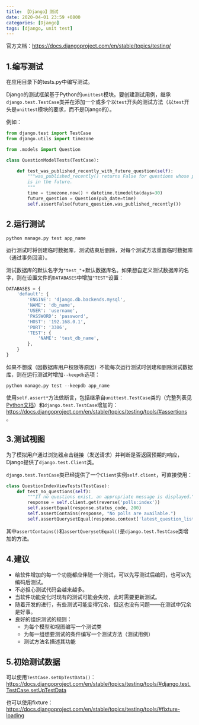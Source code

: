```yaml
---
title: 【Django】测试
date: 2020-04-01 23:59 +0800
categories: [Django]
tags: [django, unit test]
---
```

官方文档：<https://docs.djangoproject.com/en/stable/topics/testing/>

## 1.编写测试
在应用目录下的tests.py中编写测试。

Django的测试框架基于Python的`unittest`模块。要创建测试用例，继承`django.test.TestCase`类并在添加一个或多个以`test`开头的测试方法（以`test`开头是`unittest`模块的要求，而不是Django的）。

例如：

```python
from django.test import TestCase
from django.utils import timezone

from .models import Question

class QuestionModelTests(TestCase):

    def test_was_published_recently_with_future_question(self):
        """was_published_recently() returns False for questions whose pub_date
        is in the future.
        """
        time = timezone.now() + datetime.timedelta(days=30)
        future_question = Question(pub_date=time)
        self.assertFalse(future_question.was_published_recently())
```

## 2.运行测试

```shell
python manage.py test app_name
```

运行测试时将创建临时数据库，测试结束后删除，对每个测试方法重置临时数据库（通过事务回滚）。

测试数据库的默认名字为`"test_"`+默认数据库名。如果想自定义测试数据库的名字，则在设置文件的`DATABASES`中增加`"TEST"`设置：

```python
DATABASES = {
    'default': {
        'ENGINE': 'django.db.backends.mysql',
        'NAME': 'db_name',
        'USER': 'username',
        'PASSWORD': 'password',
        'HOST': '192.168.0.1',
        'PORT': '3306',
        'TEST': {
            'NAME': 'test_db_name',
        },
    }
}
```

如果不想或（因数据库用户权限等原因）不能每次运行测试时创建和删除测试数据库，则在运行测试时增加`--keepdb`选项：

```shell
python manage.py test --keepdb app_name
```

使用`self.assert*`方法做断言，包括继承自`unittest.TestCase`类的（完整列表见[Python文档](https://docs.python.org/3/library/unittest.html#assert-methods)）和`django.test.TestCase`增加的：<https://docs.djangoproject.com/en/stable/topics/testing/tools/#assertions> 。

## 3.测试视图
为了模拟用户通过浏览器点击链接（发送请求）并判断是否返回预期的响应，Django提供了`django.test.Client`类。

`django.test.TestCase`类已经提供了一个`Client`实例`self.client`，可直接使用：

```python
class QuestionIndexViewTests(TestCase):
    def test_no_questions(self):
        """If no questions exist, an appropriate message is displayed."""
        response = self.client.get(reverse('polls:index'))
        self.assertEqual(response.status_code, 200)
        self.assertContains(response, "No polls are available.")
        self.assertQuerysetEqual(response.context['latest_question_list'], [])
```

其中`assertContains()`和`assertQuerysetEqual()`是`django.test.TestCase`类增加的方法。

## 4.建议
* 给软件增加的每一个功能都应伴随一个测试，可以先写测试后编码，也可以先编码后测试。
* 不必担心测试代码会越来越多。
* 当软件功能变化时现有的测试可能会失败，此时需要更新测试。
* 随着开发的进行，有些测试可能变得冗余，但这也没有问题——在测试中冗余是好事。
* 良好的组织测试的规则：
  * 为每个模型和视图编写一个测试类
  * 为每一组想要测试的条件编写一个测试方法（测试用例）
  * 测试方法名描述其功能

## 5.初始测试数据
可以使用`TestCase.setUpTestData()`：<https://docs.djangoproject.com/en/stable/topics/testing/tools/#django.test.TestCase.setUpTestData>

也可以使用fixture：<https://docs.djangoproject.com/en/stable/topics/testing/tools/#fixture-loading>

